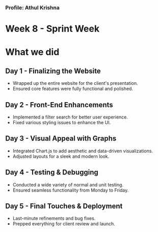 ### Profile: Athul Krishna

# Week 8 - Sprint Week

# What we did
## Day 1 - Finalizing the Website
- Wrapped up the entire website for the client's presentation.
- Ensured core features were fully functional and polished.

## Day 2 - Front-End Enhancements
- Implemented a filter search for better user experience.
- Fixed various styling issues to enhance the UI.

## Day 3 - Visual Appeal with Graphs
- Integrated Chart.js to add aesthetic and data-driven visualizations.
- Adjusted layouts for a sleek and modern look.

## Day 4 - Testing & Debugging
- Conducted a wide variety of normal and unit testing.
- Ensured seamless functionality from Monday to Friday.

## Day 5 - Final Touches & Deployment
- Last-minute refinements and bug fixes.
- Prepped everything for client review and launch.
